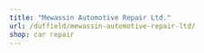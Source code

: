 ```yaml
---
title: "Mewassin Automotive Repair Ltd."
url: /duffield/mewassin-automotive-repair-ltd/
shop: car repair
---
```

